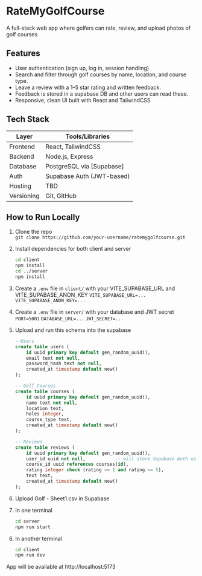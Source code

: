 # RateMyGolfCourse

A full-stack web app where golfers can rate, review, and upload photos of golf courses 

## Features

- User authentication (sign up, log in, session handling)
- Search and filter through golf courses by name, location, and course type.
- Leave a review with a 1–5 star rating and written feedback.
- Feedback is stored in a supabase DB and other users can read these.
- Responsive, clean UI built with React and TailwindCSS

##  Tech Stack

| Layer        | Tools/Libraries                                                                 |
|--------------|----------------------------------------------------------------------------------|
| Frontend     | React, TailwindCSS                                                              |
| Backend      | Node.js, Express                                                                |
| Database     | PostgreSQL via [Supabase]                                                       |
| Auth         | Supabase Auth (JWT-based)                                                       |
| Hosting      | TBD                                                                             |
| Versioning   | Git, GitHub 

## How to Run Locally

1. Clone the repo  
   `git clone https://github.com/your-username/ratemygolfcourse.git`

2. Install dependencies for both client and server  
   ```bash
   cd client
   npm install
   cd ../server
   npm install
3. Create a `.env` file in `client/` with your VITE_SUPABASE_URL and VITE_SUPABASE_ANON_KEY
    `VITE_SUPABASE_URL=...`
    `VITE_SUPABASE_ANON_KEY=...`

4. Create a `.env` file in `server/` with your database and JWT secret
    `PORT=5001`
    `DATABASE_URL=...`
    `JWT_SECRET=...`

5. Upload and run this schema into the supabase
    ```sql
    --Users
    create table users (
        id uuid primary key default gen_random_uuid(),
        email text not null,
        password_hash text not null,
        created_at timestamp default now()
    );

    -- Golf Courses
    create table courses (
        id uuid primary key default gen_random_uuid(),
        name text not null,
        location text,
        holes integer,
        course_type text,
        created_at timestamp default now()
    );

    -- Reviews
    create table reviews (
        id uuid primary key default gen_random_uuid(),
        user_id uuid not null,           -- will store Supabase Auth user UUID
        course_id uuid references courses(id),
        rating integer check (rating >= 1 and rating <= 5),
        text text,
        created_at timestamp default now()
    );

6. Upload Golf - Sheet1.csv in Supabase

7. In one terminal
    ```bash
    cd server
    npm run start

8. In another terminal
    ```bash
    cd client
    npm run dev

App will be available at http://localhost:5173
